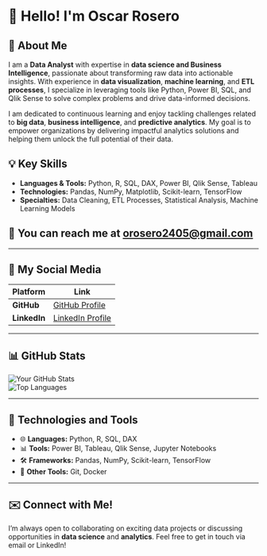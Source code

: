 # 👋 Hello! I'm Oscar Rosero

## 🌟 About Me  

I am a **Data Analyst** with expertise in **data science and Business Intelligence**, passionate about transforming raw data into actionable insights. With experience in **data visualization**, **machine learning**, and **ETL processes**, I specialize in leveraging tools like Python, Power BI, SQL, and Qlik Sense to solve complex problems and drive data-informed decisions.  

I am dedicated to continuous learning and enjoy tackling challenges related to **big data**, **business intelligence**, and **predictive analytics**. My goal is to empower organizations by delivering impactful analytics solutions and helping them unlock the full potential of their data.  

## 💡 Key Skills  

- **Languages & Tools:** Python, R, SQL, DAX, Power BI, Qlik Sense, Tableau  
- **Technologies:** Pandas, NumPy, Matplotlib, Scikit-learn, TensorFlow  
- **Specialties:** Data Cleaning, ETL Processes, Statistical Analysis, Machine Learning Models  
 

## 📧 You can reach me at **orosero2405@gmail.com**


---

## 🚀 My Social Media  
| Platform    | Link         |  
|-------------|--------------|  
| **GitHub**  | [GitHub Profile](https://github.com/Osc2405) |  
| **LinkedIn**| [LinkedIn Profile](https://www.linkedin.com/in/oscrosero24) |  

---

## 📊 GitHub Stats  
![Your GitHub Stats](https://github-readme-stats.vercel.app/api?username=Osc2405&show_icons=true&theme=radical)  
![Top Languages](https://github-readme-stats.vercel.app/api/top-langs/?username=Osc2405&layout=compact&theme=radical)  

---

## 🔧 Technologies and Tools  
- 🌐 **Languages:** Python, R, SQL, DAX  
- 📊 **Tools:** Power BI, Tableau, Qlik Sense, Jupyter Notebooks  
- 🛠 **Frameworks:** Pandas, NumPy, Scikit-learn, TensorFlow  
- 🌟 **Other Tools:** Git, Docker  

---

## ✉️ Connect with Me!  
I’m always open to collaborating on exciting data projects or discussing opportunities in **data science** and **analytics**. Feel free to get in touch via email or LinkedIn!
